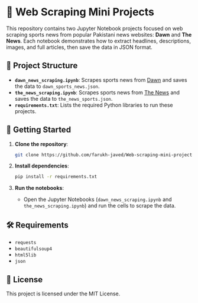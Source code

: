 # 📰 Web Scraping Mini Projects

This repository contains two Jupyter Notebook projects focused on web scraping sports news from popular Pakistani news websites: **Dawn** and **The News**. Each notebook demonstrates how to extract headlines, descriptions, images, and full articles, then save the data in JSON format.

## 📂 Project Structure

- **`dawn_news_scraping.ipynb`**: Scrapes sports news from [Dawn](https://www.dawn.com/sport) and saves the data to `dawn_sports_news.json`.
- **`the_news_scraping.ipynb`**: Scrapes sports news from [The News](https://www.thenews.com.pk/latest/category/sports) and saves the data to `the_news_sports.json`.
- **`requirements.txt`**: Lists the required Python libraries to run these projects.

## 🚀 Getting Started

1. **Clone the repository**:
   ```bash
   git clone https://github.com/farukh-javed/Web-scraping-mini-projects.git
   ```

2. **Install dependencies**:
   ```bash
   pip install -r requirements.txt
   ```

3. **Run the notebooks**:
   - Open the Jupyter Notebooks (`dawn_news_scraping.ipynb` and `the_news_scraping.ipynb`) and run the cells to scrape the data.

## 🛠️ Requirements

- `requests`
- `beautifulsoup4`
- `html5lib`
- `json`

## 📄 License

This project is licensed under the MIT License.
